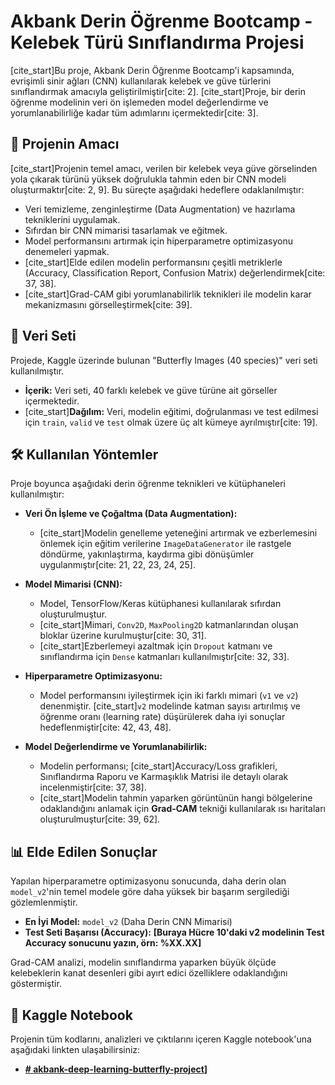# Akbank Derin Öğrenme Bootcamp - Kelebek Türü Sınıflandırma Projesi

[cite_start]Bu proje, Akbank Derin Öğrenme Bootcamp'i kapsamında, evrişimli sinir ağları (CNN) kullanılarak kelebek ve güve türlerini sınıflandırmak amacıyla geliştirilmiştir[cite: 2]. [cite_start]Proje, bir derin öğrenme modelinin veri ön işlemeden model değerlendirme ve yorumlanabilirliğe kadar tüm adımlarını içermektedir[cite: 3].

## 📖 Projenin Amacı

[cite_start]Projenin temel amacı, verilen bir kelebek veya güve görselinden yola çıkarak türünü yüksek doğrulukla tahmin eden bir CNN modeli oluşturmaktır[cite: 2, 9]. Bu süreçte aşağıdaki hedeflere odaklanılmıştır:
* Veri temizleme, zenginleştirme (Data Augmentation) ve hazırlama tekniklerini uygulamak.
* Sıfırdan bir CNN mimarisi tasarlamak ve eğitmek.
* Model performansını artırmak için hiperparametre optimizasyonu denemeleri yapmak.
* [cite_start]Elde edilen modelin performansını çeşitli metriklerle (Accuracy, Classification Report, Confusion Matrix) değerlendirmek[cite: 37, 38].
* [cite_start]Grad-CAM gibi yorumlanabilirlik teknikleri ile modelin karar mekanizmasını görselleştirmek[cite: 39].

## 🦋 Veri Seti

Projede, Kaggle üzerinde bulunan "Butterfly Images (40 species)" veri seti kullanılmıştır.
* **İçerik:** Veri seti, 40 farklı kelebek ve güve türüne ait görseller içermektedir.
* [cite_start]**Dağılım:** Veri, modelin eğitimi, doğrulanması ve test edilmesi için `train`, `valid` ve `test` olmak üzere üç alt kümeye ayrılmıştır[cite: 19].

## 🛠️ Kullanılan Yöntemler

Proje boyunca aşağıdaki derin öğrenme teknikleri ve kütüphaneleri kullanılmıştır:

* **Veri Ön İşleme ve Çoğaltma (Data Augmentation):**
    * [cite_start]Modelin genelleme yeteneğini artırmak ve ezberlemesini önlemek için eğitim verilerine `ImageDataGenerator` ile rastgele döndürme, yakınlaştırma, kaydırma gibi dönüşümler uygulanmıştır[cite: 21, 22, 23, 24, 25].

* **Model Mimarisi (CNN):**
    * Model, TensorFlow/Keras kütüphanesi kullanılarak sıfırdan oluşturulmuştur.
    * [cite_start]Mimari, `Conv2D`, `MaxPooling2D` katmanlarından oluşan bloklar üzerine kurulmuştur[cite: 30, 31].
    * [cite_start]Ezberlemeyi azaltmak için `Dropout` katmanı ve sınıflandırma için `Dense` katmanları kullanılmıştır[cite: 32, 33].

* **Hiperparametre Optimizasyonu:**
    * Model performansını iyileştirmek için iki farklı mimari (`v1` ve `v2`) denenmiştir. [cite_start]`v2` modelinde katman sayısı artırılmış ve öğrenme oranı (learning rate) düşürülerek daha iyi sonuçlar hedeflenmiştir[cite: 42, 43, 48].

* **Model Değerlendirme ve Yorumlanabilirlik:**
    * Modelin performansı; [cite_start]Accuracy/Loss grafikleri, Sınıflandırma Raporu ve Karmaşıklık Matrisi ile detaylı olarak incelenmiştir[cite: 37, 38].
    * [cite_start]Modelin tahmin yaparken görüntünün hangi bölgelerine odaklandığını anlamak için **Grad-CAM** tekniği kullanılarak ısı haritaları oluşturulmuştur[cite: 39, 62].

## 📊 Elde Edilen Sonuçlar

Yapılan hiperparametre optimizasyonu sonucunda, daha derin olan `model_v2`'nin temel modele göre daha yüksek bir başarım sergilediği gözlemlenmiştir.

* **En İyi Model:** `model_v2` (Daha Derin CNN Mimarisi)
* **Test Seti Başarısı (Accuracy):** **[Buraya Hücre 10'daki v2 modelinin Test Accuracy sonucunu yazın, örn: %XX.XX]**

Grad-CAM analizi, modelin sınıflandırma yaparken büyük ölçüde kelebeklerin kanat desenleri gibi ayırt edici özelliklere odaklandığını göstermiştir.

## 🚀 Kaggle Notebook

Projenin tüm kodlarını, analizleri ve çıktılarını içeren Kaggle notebook'una aşağıdaki linkten ulaşabilirsiniz:

* **[# akbank-deep-learning-butterfly-project](https://www.kaggle.com/code/yarencelikkk/akbank-bootcamp-kelebek-siniflandirma-projesi)]**
